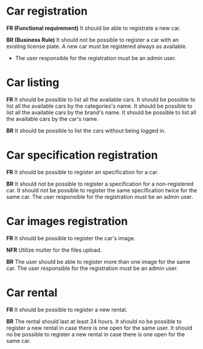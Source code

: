 # Car registration

 **FR (Functional requirement)**
 It should be able to registrate a new car.

 **BR (Business Rule)**
 It should not be possible to register a car with an existing license plate.
 A new car must be registered always as available.
 * The user responsible for the registration must be an admin user.


 # Car listing

 **FR**
 It should be possible to list all the available cars.
 It should be possible to list all the available cars by the categories's name.
 It should be possible to list all the available cars by the brand's name.
 It should be possible to list all the available cars by the car's name.

 **BR**
 It should be possible to list the cars without being logged in.


 # Car specification registration

 **FR**
 It should be possible to register an specification for a car.

 **BR**
 It should not be possible to register a specification for a non-registered car.
 It should not be possible to register the same specification twice for the same car.
 The user responsible for the registration must be an admin user.


 # Car images registration

 **FR**
 It should be possible to register the car's image.

 **NFR**
 Utilize multer for the files upload.

 **BR**
 The user should be able to register more than one image for the same car.
 The user responsible for the registration must be an admin user.


 # Car rental

 **FR**
 It should be possible to register a new rental.

 **BR**
 The rental should last at least 24 hours.
 It should no be possible to register a new rental in case there is one open for the same user.
 It should no be possible to register a new rental in case there is one open for the same car.
